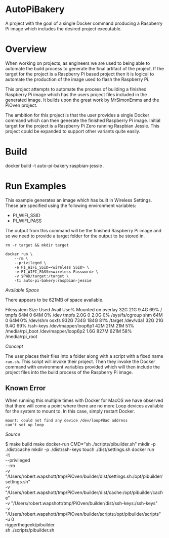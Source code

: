 # AutoPiBakery

A project with the goal of a single Docker command producing a Raspberry Pi image which includes the desired project executable.

# Overview

When working on projects, as engineers we are used to being able to automate the build process to generate the final artifact of the project. If the target for the project is a Raspberry Pi based project then it is logical to automate the production of the image used to flash the Raspberry Pi.

This project attempts to automate the process of building a finished Raspberry Pi image which has the users project files included in the generated image. It builds upon the great work by MrSimonEmms and the PiOven project.

The ambition for this project is that the user provides a single Docker command which can then generate the finished Raspberry Pi image. Initial target for the project is a Raspberry Pi Zero running Raspbian Jessie. This project could be expanded to support other variants quite easily.

# Build

docker build -t auto-pi-bakery:raspbian-jessie .

# Run Examples

This example generates an image which has built in Wireless Settings. These are specified using the following environment variables:

* PI_WIFI_SSID
* PI_WIFI_PASS

The output from this command will be the finished Raspberry Pi image and so we need to provide a target folder for the output to be stored in.

```
rm -r target && mkdir target
```

```
docker run \
	--rm \
    --privileged \
    -e PI_WIFI_SSID=<wireless SSID> \
    -e PI_WIFI_PASS=<wireless Password> \
    -v $PWD/target:/target \
    -ti auto-pi-bakery:raspbian-jessie
```

*Available Space*

There appears to be 621MB of space available.

Filesystem           Size  Used Avail Use% Mounted on
overlay               32G   21G  9.4G  69% /
tmpfs                 64M     0   64M   0% /dev
tmpfs                2.0G     0  2.0G   0% /sys/fs/cgroup
shm                   64M     0   64M   0% /dev/shm
osxfs                932G  734G  184G  81% /target
/dev/vda1             32G   21G  9.4G  69% /ssh-keys
/dev/mapper/loop6p1   42M   21M   21M  51% /media/rpi_boot
/dev/mapper/loop6p2  1.6G  827M  621M  58% /media/rpi_root

*Concept*

The user places their files into a folder along with a script with a fixed name `run.sh`. This script will invoke their project. Then they invoke the Docker command with environment variables provided which will then include the project files into the build process of the Raspberry Pi image.

## Known Error

When running this multiple times with Docker for MacOS we have observed that there will come a point where there are no more Loop devices available for the system to mount to. In this case, simply restart Docker.

```
mount: could not find any device /dev/loop#Bad address
can't set up loop
```

*Source*

$ make build
make docker-run CMD="sh ./scripts/pibuilder.sh"
mkdir -p ./dist/cache
mkdir -p ./dist/ssh-keys
touch ./dist/settings.sh
docker run \
		-it \
		--privileged \
		--rm \
		-v "/Users/robert.wapshott/tmp/PiOven/builder/dist/settings.sh:/opt/pibuilder/settings.sh" \
		-v "/Users/robert.wapshott/tmp/PiOven/builder/dist/cache:/opt/pibuilder/cache" \
		-v "/Users/robert.wapshott/tmp/PiOven/builder/dist/ssh-keys:/ssh-keys" \
		-v "/Users/robert.wapshott/tmp/PiOven/builder/scripts:/opt/pibuilder/scripts" \
		-u 0 \
		riggerthegeek/pibuilder \
		sh ./scripts/pibuilder.sh